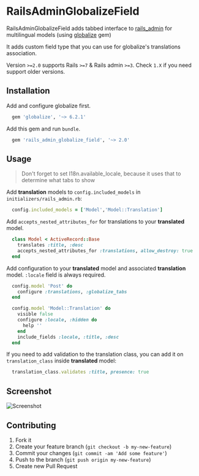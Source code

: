# RailsAdminGlobalizeField

RailsAdminGlobalizeField adds tabbed interface to [rails_admin](https://github.com/sferik/rails_admin) for multilingual models (using [globalize](https://github.com/globalize/globalize) gem)

It adds custom field type that you can use for globalize's translations association.

Version `>=2.0` supports Rails `>=7` & Rails admin `>=3`. 
Check `1.X` if you need support older versions.

## Installation

Add and configure globalize first.

``` ruby
  gem 'globalize', '~> 6.2.1'
```

Add this gem and run `bundle`.

``` ruby
  gem 'rails_admin_globalize_field', '~> 2.0'
```


## Usage

> Don't forget to set I18n.available_locale, because it uses that to determine what tabs to show

Add **translation** models to `config.included_models` in `initializers/rails_admin.rb`:
``` ruby
  config.included_models = ['Model','Model::Translation']
```

Add `accepts_nested_attributes_for` for translations to your **translated** model.

``` ruby
  class Model < ActiveRecord::Base
    translates :title, :desc
    accepts_nested_attributes_for :translations, allow_destroy: true
  end
```

Add configuration to your **translated** model and associated **translation** model. `:locale` field is always required.
``` ruby
  config.model 'Post' do
    configure :translations, :globalize_tabs
  end

  config.model 'Model::Translation' do
    visible false
    configure :locale, :hidden do
      help ''
    end
    include_fields :locale, :title, :desc
  end
```

If you need to add validation to the translation class, you can add it on `translation_class` inside **translated** model:
```ruby
  translation_class.validates :title, presence: true
```

## Screenshot

![Screenshot](https://raw.github.com/scarfaceDeb/rails_admin_globalize_field/screenshots/screenshots/shot1.png)

## Contributing

1. Fork it
2. Create your feature branch (`git checkout -b my-new-feature`)
3. Commit your changes (`git commit -am 'Add some feature'`)
4. Push to the branch (`git push origin my-new-feature`)
5. Create new Pull Request
